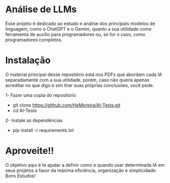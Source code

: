 # Análise de LLMs
Esse projeto é dedicado ao estudo e análise dos principais modelos de linguagem, como o ChatGPT e o Gemini, quanto a sua utilidade como ferramenta de auxílio para programadores ou, se for o caso, como programadores completos.

# Instalação
O material principal desse repositório está nos PDFs que abordam cada IA separadamente com a sua utilidade, porém, caso não queira apenas acreditar no que digo e sim tirar suas próprias conclusões, você pode:

1- Fazer uma copia do repositório
- git clone https://github.com/HeMoreira/AI-Tests.git
- cd AI-Tests

2- Instale as dependências
- pip install -r requirements.txt

# Aproveite!!
O objetivo aqui é te ajudar a definir como e quando usar determinada IA em seus projetos a favor da máxima eficiência, organização e simplicidade. Bons Estudos!
